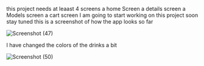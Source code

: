 this project needs at leaast 4 screens 
a home Screen 
a details screen 
a Models screen 
a cart screen 
I am going to start working on this project soon 
stay tuned 
 this is a screenshot of how the app looks so far 
 
![Screenshot (47)](https://github.com/user-attachments/assets/9601de5d-d256-4dd7-954f-5b1b48a6597b)

I have changed the colors of the drinks a bit 

![Screenshot (50)](https://github.com/user-attachments/assets/61d8ebfd-aedb-43aa-b747-b82fb7928515)

